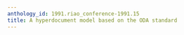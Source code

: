 ```yaml
---
anthology_id: 1991.riao_conference-1991.15
title: A hyperdocument model based on the ODA standard
---
```

